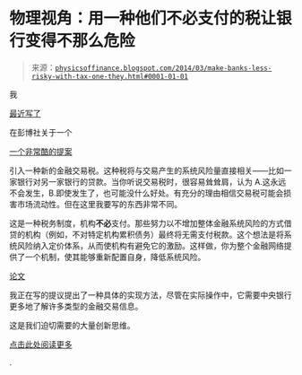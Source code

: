 <!--yml

分类：未分类

日期：2024-05-18 06:52:58

-->

# 物理视角：用一种他们不必支付的税让银行变得不那么危险

> 来源：[`physicsoffinance.blogspot.com/2014/03/make-banks-less-risky-with-tax-one-they.html#0001-01-01`](http://physicsoffinance.blogspot.com/2014/03/make-banks-less-risky-with-tax-one-they.html#0001-01-01)

我

[最近写了](http://www.bloombergview.com/articles/2014-02-21/make-banks-safer-tax-them)

在彭博社关于一个

[一个非常酷的提案](http://arxiv.org/abs/1401.8026)

引入一种新的金融交易税。这种税将与交易产生的系统风险量直接相关——比如一家银行对另一家银行的贷款。当你听说交易税时，很容易耸耸肩，认为 A.这永远不会发生，B.即使发生了，也可能没什么好处。有充分的理由相信交易税可能会损害市场流动性。但在这里我要写的东西非常不同。

这是一种税务制度，机构**不必**支付。那些努力以不增加整体金融系统风险的方式借贷的机构（例如，不对特定机构累积债务）最终将无需支付税款。这个想法是将系统风险纳入定价体系，从而使机构有避免它的激励。这样做，你为整个金融网络提供了一个机制，使其能够重新配置自身，降低系统风险。

[论文](http://arxiv.org/abs/1401.8026)

我正在写的提议提出了一种具体的实现方法，尽管在实际操作中，它需要中央银行更多地了解许多类型的金融交易信息。

这是我们迫切需要的大量创新思维。

[点击此处阅读更多](http://www.bloombergview.com/articles/2014-02-21/make-banks-safer-tax-them)

.
